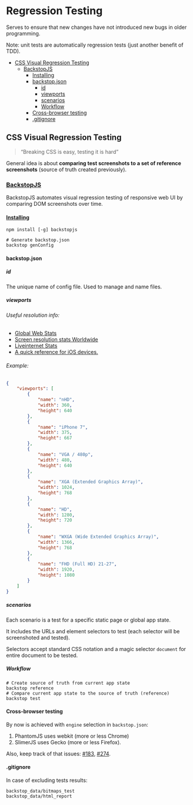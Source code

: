 # Regression Testing
Serves to ensure that new changes have not introduced new bugs in older programming.

Note: unit tests are automatically regression tests (just another benefit of TDD).

<!-- START doctoc generated TOC please keep comment here to allow auto update -->
<!-- DON'T EDIT THIS SECTION, INSTEAD RE-RUN doctoc TO UPDATE -->


- [CSS Visual Regression Testing](#css-visual-regression-testing)
  - [BackstopJS](#backstopjs)
    - [Installing](#installing)
    - [backstop.json](#backstopjson)
      - [id](#id)
      - [viewports](#viewports)
      - [scenarios](#scenarios)
      - [Workflow](#workflow)
    - [Cross-browser testing](#cross-browser-testing)
    - [.gitignore](#gitignore)

<!-- END doctoc generated TOC please keep comment here to allow auto update -->

## CSS Visual Regression Testing
> “Breaking CSS is easy, testing it is hard”

General idea is about **comparing test screenshots to a set of reference screenshots** (source of truth created previously).


### [BackstopJS](https://garris.github.io/BackstopJS/)
BackstopJS automates visual regression testing of responsive web UI by comparing DOM screenshots over time.

#### [Installing](https://github.com/garris/BackstopJS#installation)

```Shell
npm install [-g] backstopjs

# Generate backstop.json
backstop genConfig
```

#### backstop.json

##### id
The unique name of config file. Used to manage and name files.

##### viewports
###### Useful resolution info:

- [Global Web Stats](https://www.w3counter.com/globalstats.php)
- [Screen resolution stats Worldwide](http://gs.statcounter.com/screen-resolution-stats)
- [Liveinternet Stats](http://www.liveinternet.ru/stat/us/resolutions.html?period=month)
- [A quick reference for iOS devices.](http://iosres.com/)

###### Example:
```json
{
    "viewports": [
        {
            "name": "nHD",
            "width": 360,
            "height": 640
        },
        {
            "name": "iPhone 7",
            "width": 375,
            "height": 667
        },
        {
            "name": "VGA / 480p",
            "width": 480,
            "height": 640
        },
        {
            "name": "XGA (Extended Graphics Array)",
            "width": 1024,
            "height": 768
        },
        {
            "name": "HD",
            "width": 1280,
            "height": 720
        },
        {
            "name": "WXGA (Wide Extended Graphics Array)",
            "width": 1366,
            "height": 768
        },
        {
            "name": "FHD (Full HD) 21-27",
            "width": 1920,
            "height": 1080
        }
    ]
}
```

##### scenarios
Each scenario is a test for a specific static page or global app state.

It includes the URLs and element selectors to test (each selector will be screenshoted and tested).

Selectors accept standard CSS notation and a magic selector `document` for entire document to be tested.

##### Workflow
```Shell
# Create source of truth from current app state
backstop reference
# Compare current app state to the source of truth (reference)
backstop test
```

#### Cross-browser testing
By now is achieved with `engine` selection in `backstop.json`:

1. PhantomJS uses webkit (more or less Chrome)
2. SlimerJS uses Gecko (more or less Firefox).

Also, keep track of that issues: [#183](https://github.com/garris/BackstopJS/issues/183),
[#274](https://github.com/garris/BackstopJS/issues/274).

#### .gitignore
In case of excluding tests results:
```
backstop_data/bitmaps_test
backstop_data/html_report
```
